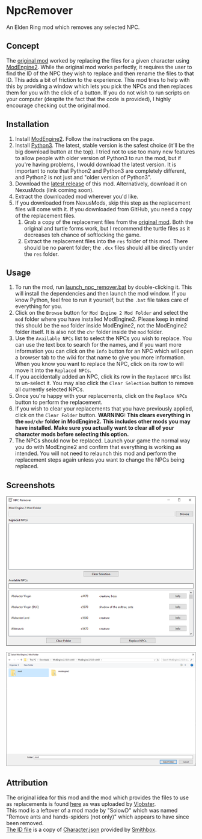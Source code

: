 # NpcRemover
An Elden Ring mod which removes any selected NPC.

## Concept
The [original mod](https://www.nexusmods.com/eldenring/mods/4392) worked by replacing the files for a given character using [ModEngine2](https://github.com/soulsmods/ModEngine2). While the original mod works perfectly, it requires the user to find the ID of the NPC they wish to replace and then rename the files to that ID. This adds a bit of friction to the experience. This mod tries to help with this by providing a window which lets you pick the NPCs and then replaces them for you with the click of a button. If you do not wish to run scripts on your computer (despite the fact that the code is provided), I highly encourage checking out the original mod.

## Installation
1. Install [ModEngine2](https://github.com/soulsmods/ModEngine2). Follow the instructions on the page.
2. Install [Python3](https://www.python.org/downloads/). The latest, stable version is the safest choice (it'll be the big download button at the top). I tried not to use too many new features to allow people with older version of Python3 to run the mod, but if you're having problems, I would download the latest version. It is important to note that Python2 and Python3 are completely different, and Python2 is not just and "older version of Python3".
3. Download the [latest release](https://github.com/kazeraniman/NpcRemover/releases) of this mod. Alternatively, download it on NexusMods (link coming soon).
4. Extract the downloaded mod wherever you'd like.
5. If you downloaded from NexusMods, skip this step as the replacement files will come with it. If you downloaded from GitHub, you need a copy of the replacement files.
   1. Grab a copy of the replacement files from the [original mod](https://www.nexusmods.com/eldenring/mods/4392?tab=files). Both the original and turtle forms work, but I recommend the turtle files as it decreases teh chance of softlocking the game.
   2. Extract the replacement files into the `res` folder of this mod. There should be no parent folder; the `.dcx` files should all be directly under the `res` folder.

## Usage
1. To run the mod, run [launch_npc_remover.bat](launch_npc_remover.bat) by double-clicking it. This will install the dependencies and then launch the mod window. If you know Python, feel free to run it yourself, but the `.bat` file takes care of everything for you.
2. Click on the `Browse` button for `Mod Engine 2 Mod Folder` and select the `mod` folder where you have installed ModEngine2. Please keep in mind this should be the `mod` folder inside ModEngine2, not the ModEngine2 folder itself. It is also not the `chr` folder inside the `mod` folder.
3. Use the `Available NPCs` list to select the NPCs you wish to replace. You can use the text box to search for the names, and if you want more information you can click on the `Info` button for an NPC which will open a browser tab to the wiki for that name to give you more information. When you know you want to replace the NPC, click on its row to will move it into the `Replaced NPCs`.
4. If you accidentally added an NPC, click its row in the `Replaced NPCs` list to un-select it. You may also click the `Clear Selection` button to remove all currently selected NPCs.
5. Once you're happy with your replacements, click on the `Replace NPCs` button to perform the replacement.
6. If you wish to clear your replacements that you have previously applied, click on the `Clear Folder` button. **WARNING: This clears everything in the `mod/chr` folder in ModEngine2. This includes other mods you may have installed. Make sure you actually want to clear all of your character mods before selecting this option.**
7. The NPCs should now be replaced. Launch your game the normal way you do with ModEngine2 and confirm that everything is working as intended. You will not need to relaunch this mod and perform the replacement steps again unless you want to change the NPCs being replaced.

## Screenshots
<p style="text-align: center">
  <img alt="Main Window" src="img/main.png">
</p>

<p style="text-align: center">
  <img alt="Selecting Mod Folder" src="img/select_mod_folder.png">
</p>

## Attribution
The original idea for this mod and the mod which provides the files to use as replacements is found [here](https://www.nexusmods.com/eldenring/mods/4392) as was uploaded by [Vlobster](https://next.nexusmods.com/profile/Vlobster).  
This mod is a leftover of a mod made by "SolowD" which was named "Remove ants and hands-spiders (not only)" which appears to have since been removed.  
[The ID file](/res/ids.json) is a copy of [Character.json](https://github.com/vawser/Smithbox/blob/main/src/StudioCore/Assets/Aliases/Characters/ER/Character.json) provided by [Smithbox](https://github.com/vawser/Smithbox).
